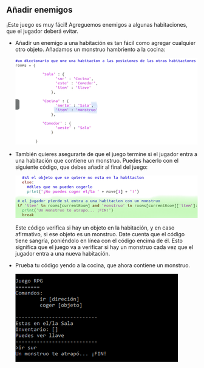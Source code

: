 ## Añadir enemigos

¡Este juego es muy fácil! Agreguemos enemigos a algunas habitaciones, que el jugador deberá evitar.

+ Añadir un enemigo a una habitación es tan fácil como agregar cualquier otro objeto. Añadamos un monstruo hambriento a la cocina:
    
    ![captura de pantalla](images/rpg-monster-dict.png)

+ También quieres asegurarte de que el juego termine si el jugador entra a una habitación que contiene un monstruo. Puedes hacerlo con el siguiente código, que debes añadir al final del juego:
    
    ![captura de pantalla](images/rpg-monster-code.png)
    
    Este código verifica si hay un objeto en la habitación, y en caso afirmativo, si ese objeto es un monstruo. Date cuenta que el código tiene sangría, poniéndolo en línea con el código encima de él. Esto significa que el juego va a verificar si hay un monstruo cada vez que el jugador entra a una nueva habitación.

+ Prueba tu código yendo a la cocina, que ahora contiene un monstruo.
    
    ![captura de pantalla](images/rpg-monster-test.png)